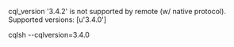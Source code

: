 cql_version '3.4.2' is not supported by remote (w/ native protocol). Supported versions: [u'3.4.0']

cqlsh --cqlversion=3.4.0

